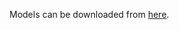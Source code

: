 Models can be downloaded from [here](https://drive.google.com/drive/folders/1QkOgxTg4XkNd_qaE7gSZ_NUoeuT3DpNc?usp=sharing).